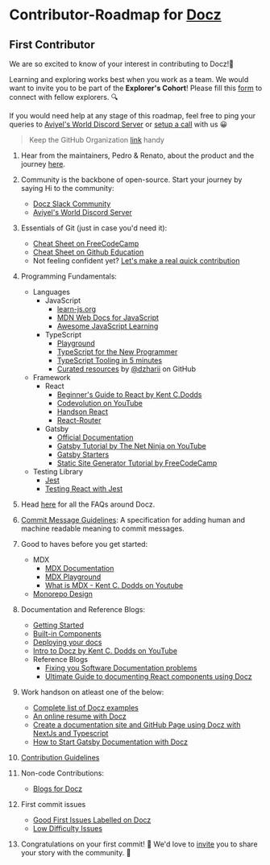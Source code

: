 # Contributor-Roadmap for [Docz](https://www.docz.site/)

## First Contributor

We are so excited to know of your interest in contributing to Docz!🎉 

Learning and exploring works best when you work as a team. We would want to invite you to be part of the **Explorer's Cohort**! Please fill this [form](https://aviyel.typeform.com/to/w2mzeA97) to connect with fellow explorers. :mag:

If you would need help at any stage of this roadmap, feel free to ping your queries to [Aviyel's World Discord Server](https://discord.gg/mB5w2D59za) or [setup a call](https://calendly.com/siddharthshiv/contributor-catchup-explorers) with us :grinning:

>  Keep the GitHub Organization [link](https://github.com/doczjs) handy

1. Hear from the maintainers, Pedro & Renato, about the product and the journey [here](https://www.youtube.com/watch?v=B7IPwnGd7nQ&list=PLQEGxqpF0XxZpDsPZFASuTT9wNZZkpqEE&index=1).

2. Community is the backbone of open-source. Start your journey by saying Hi to the community:
    - [Docz Slack Community](https://docz-workspace.slack.com/join/shared_invite/enQtNzc4ODc2ODA3NzUxLWI0ZmYwY2NhNjhkNDFjN2UzYzlmMDcwZjQyZGY4MWQ1NmQwZDVlZDE4MmE3N2I4MWRjZTAxZjY4ODk4NGMzZjg#/shared-invite/email)
    - [Aviyel's World Discord Server](https://discord.gg/mB5w2D59za)

3. Essentials of Git (just in case you'd need it):
    - [Cheat Sheet on FreeCodeCamp](https://www.freecodecamp.org/news/a-simple-git-guide-and-cheat-sheet-for-open-source-contributors/)
    - [Cheat Sheet on Github Education](https://education.github.com/git-cheat-sheet-education.pdf)
    - Not feeling confident yet? [Let's make a real quick contribution](https://github.com/firstcontributions/first-contributions)

4. Programming Fundamentals:
   - Languages
     - JavaScript
        -  [learn-js.org](https://www.learn-js.org/)
        -  [MDN Web Docs for JavaScript](https://developer.mozilla.org/en-US/docs/Web/JavaScript/Reference)
        -  [Awesome JavaScript Learning](https://github.com/micromata/awesome-javascript-learning)
     - TypeScript
        - [Playground](https://www.typescriptlang.org/play)
        - [TypeScript for the New Programmer](https://www.typescriptlang.org/docs/handbook/typescript-from-scratch.html)
        - [TypeScript Tooling in 5 minutes](https://www.typescriptlang.org/docs/handbook/typescript-tooling-in-5-minutes.html)
        - [Curated resources](https://github.com/dzharii/awesome-typescript) by [@dzharii](https://github.com/dzharii) on GitHub
   - Framework
     - React
       - [Beginner's Guide to React by Kent C.Dodds](https://egghead.io/courses/the-beginner-s-guide-to-react)
       - [Codevolution on YouTube](https://www.youtube.com/c/Codevolution/playlists)
       - [Handson React](https://handsonreact.com/docs/)
       - [React-Router](https://reacttraining.com/react-router/)
     - Gatsby
       - [Official Documentation](https://www.gatsbyjs.com/docs/tutorial/)
       - [Gatsby Tutorial by The Net Ninja on YouTube](https://www.youtube.com/watch?v=Qms4k6y7OgI&list=PL4cUxeGkcC9hw1g77I35ZivVLe8k2nvjB)
       - [Gatsby Starters](https://www.gatsbyjs.com/starters/)
       - [Static Site Generator Tutorial by FreeCodeCamp](https://youtu.be/RaTpreA0v7Q)
   - Testing Library
     - [Jest](https://facebook.github.io/jest/) 
     - [Testing React with Jest](https://testing-library.com/docs/react-testing-library/example-intro/)

5. Head [here](https://aviyel.com/projects/9/docz/questions) for all the FAQs around Docz.

6. [Commit Message Guidelines](https://www.conventionalcommits.org/en/v1.0.0/): A specification for adding human and machine readable meaning to commit messages.

7. Good to haves before you get started:
    - MDX
      - [MDX Documentation](https://mdxjs.com/)
      - [MDX Playground](https://mdxjs.com/playground/)
      - [What is MDX - Kent C. Dodds on Youtube](https://www.youtube.com/watch?v=d2sQiI5NFAM)
    - [Monorepo Design](https://semaphoreci.com/blog/what-is-monorepo)

8. Documentation and Reference Blogs:
    - [Getting Started](https://www.docz.site/docs/getting-started)
    - [Built-in Components](https://www.docz.site/docs/built-in-components)
    - [Deploying your docs](https://www.docz.site/docs/deploying-your-docs)
    - [Intro to Docz by Kent C. Dodds on YouTube](https://www.youtube.com/watch?v=VCvum6COleQ)
    - Reference Blogs
      - [Fixing you Software Documentation problems](https://aviyel.com/post/1469/fixing-your-software-documentation-problem-in-2022)
      - [Ultimate Guide to documenting React components using Docz](https://aviyel.com/post/1296/ultimate-guide-to-documenting-react-components-using-docz)

9. Work handson on atleast one of the below:
    - [Complete list of Docz examples](https://github.com/doczjs/docz/tree/main/examples)
    - [An online resume with Docz](https://aviyel.com/post/1152/thinking-outside-the-box-an-online-resume-with-docz)
    - [Create a documentation site and GitHub Page using Docz with NextJs and Typescript](https://aviyel.com/post/824/how-to-create-a-documentation-site-and-github-page-using-docz-with-nextjs-and-typescript)
    - [How to Start Gatsby Documentation with Docz](https://aviyel.com/post/974/how-to-start-gatsby-documentation-with-docz)

10. [Contribution Guidelines](https://github.com/doczjs/docz/blob/main/CONTRIBUTING.md)

11. Non-code Contributions:
    - [Blogs for Docz](https://github.com/aviyeldevrel/Aviyel-Blogs-Review/issues)

12. First commit issues
    - [Good First Issues Labelled on Docz](https://github.com/doczjs/docz/issues?q=+label%3A%22good+first+issue%22+)
    - [Low Difficulty Issues](https://github.com/doczjs/docz/issues?q=label%3A%22difficult%3A+low%22)

13. Congratulations on your first commit! :tada: We'd love to [invite](https://aviyel.typeform.com/to/YnJdmq7k) you to share your story with the community. :microphone:
